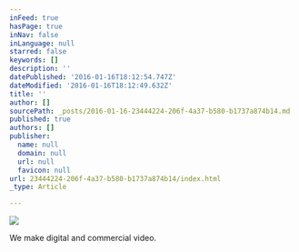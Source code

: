 ```yaml
---
inFeed: true
hasPage: true
inNav: false
inLanguage: null
starred: false
keywords: []
description: ''
datePublished: '2016-01-16T18:12:54.747Z'
dateModified: '2016-01-16T18:12:49.632Z'
title: ''
author: []
sourcePath: _posts/2016-01-16-23444224-206f-4a37-b580-b1737a874b14.md
published: true
authors: []
publisher:
  name: null
  domain: null
  url: null
  favicon: null
url: 23444224-206f-4a37-b580-b1737a874b14/index.html
_type: Article

---
```

![](https://the-grid-user-content.s3-us-west-2.amazonaws.com/74921593-0d0c-44e5-bbbc-0b4f3098f3b5.tif)

We make digital and commercial video.